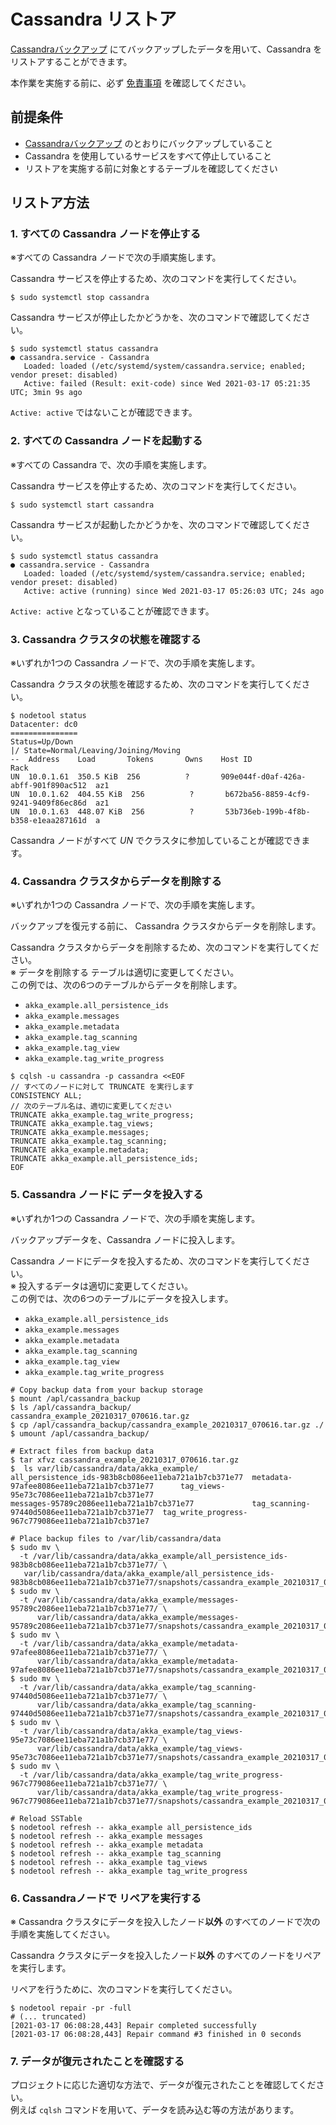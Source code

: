 # Cassandra リストア

[Cassandraバックアップ] にてバックアップしたデータを用いて、Cassandra をリストアすることができます。  

本作業を実施する前に、必ず [免責事項] を確認してください。

## 前提条件

- [Cassandraバックアップ] のとおりにバックアップしていること
- Cassandra を使用しているサービスをすべて停止していること
- リストアを実施する前に対象とするテーブルを確認してください

## リストア方法

### 1. すべての Cassandra ノードを停止する
※すべての Cassandra ノードで次の手順実施します。

Cassandra サービスを停止するため、次のコマンドを実行してください。
```shell
$ sudo systemctl stop cassandra
```

Cassandra サービスが停止したかどうかを、次のコマンドで確認してください。
```shell
$ sudo systemctl status cassandra
● cassandra.service - Cassandra
   Loaded: loaded (/etc/systemd/system/cassandra.service; enabled; vendor preset: disabled)
   Active: failed (Result: exit-code) since Wed 2021-03-17 05:21:35 UTC; 3min 9s ago
```

`Active: active`  ではないことが確認できます。   


### 2. すべての Cassandra ノードを起動する
※すべての Cassandra で、次の手順を実施します。

Cassandra サービスを停止するため、次のコマンドを実行してください。
```shell
$ sudo systemctl start cassandra
```

Cassandra サービスが起動したかどうかを、次のコマンドで確認してください。
```shell
$ sudo systemctl status cassandra
● cassandra.service - Cassandra
   Loaded: loaded (/etc/systemd/system/cassandra.service; enabled; vendor preset: disabled)
   Active: active (running) since Wed 2021-03-17 05:26:03 UTC; 24s ago
```

`Active: active`  となっていることが確認できます。


### 3. Cassandra クラスタの状態を確認する

※いずれか1つの Cassandra ノードで、次の手順を実施します。

Cassandra クラスタの状態を確認するため、次のコマンドを実行してください。

```shell
$ nodetool status
Datacenter: dc0
===============
Status=Up/Down
|/ State=Normal/Leaving/Joining/Moving
--  Address    Load       Tokens       Owns    Host ID                               Rack
UN  10.0.1.61  350.5 KiB  256          ?       909e044f-d0af-426a-abff-901f890ac512  az1
UN  10.0.1.62  404.55 KiB  256          ?       b672ba56-8859-4cf9-9241-9409f86ec86d  az1
UN  10.0.1.63  448.07 KiB  256          ?       53b736eb-199b-4f8b-b358-e1eaa287161d  a
```

Cassandra ノードがすべて *UN*  でクラスタに参加していることが確認できます。


### 4. Cassandra クラスタからデータを削除する

※いずれか1つの Cassandra ノードで、次の手順を実施します。

バックアップを復元する前に、 Cassandra クラスタからデータを削除します。

Cassandra クラスタからデータを削除するため、次のコマンドを実行してください。  
※ データを削除する テーブルは適切に変更してください。  
この例では、次の6つのテーブルからデータを削除します。
- `akka_example.all_persistence_ids`
- `akka_example.messages`
- `akka_example.metadata`
- `akka_example.tag_scanning`
- `akka_example.tag_view`
- `akka_example.tag_write_progress`

```shell
$ cqlsh -u cassandra -p cassandra <<EOF
// すべてのノードに対して TRUNCATE を実行します
CONSISTENCY ALL;
// 次のテーブル名は、適切に変更してください
TRUNCATE akka_example.tag_write_progress;
TRUNCATE akka_example.tag_views;
TRUNCATE akka_example.messages;
TRUNCATE akka_example.tag_scanning;
TRUNCATE akka_example.metadata;
TRUNCATE akka_example.all_persistence_ids;
EOF
```

### 5. Cassandra ノードに データを投入する

※いずれか1つの Cassandra ノードで、次の手順を実施します。

バックアップデータを、Cassandra ノードに投入します。

Cassandra ノードにデータを投入するため、次のコマンドを実行してください。  
※ 投入するデータは適切に変更してください。  
この例では、次の6つのテーブルにデータを投入します。  
- `akka_example.all_persistence_ids`
- `akka_example.messages`
- `akka_example.metadata`
- `akka_example.tag_scanning`
- `akka_example.tag_view`
- `akka_example.tag_write_progress`

```
# Copy backup data from your backup storage
$ mount /apl/cassandra_backup
$ ls /apl/cassandra_backup/
cassandra_example_20210317_070616.tar.gz
$ cp /apl/cassandra_backup/cassandra_example_20210317_070616.tar.gz ./
$ umount /apl/cassandra_backup/

# Extract files from backup data
$ tar xfvz cassandra_example_20210317_070616.tar.gz
$  ls var/lib/cassandra/data/akka_example/
all_persistence_ids-983b8cb086ee11eba721a1b7cb371e77  metadata-97afee8086ee11eba721a1b7cb371e77      tag_views-95e73c7086ee11eba721a1b7cb371e77
messages-95789c2086ee11eba721a1b7cb371e77             tag_scanning-97440d5086ee11eba721a1b7cb371e77  tag_write_progress-967c779086ee11eba721a1b7cb371e7

# Place backup files to /var/lib/cassandra/data
$ sudo mv \
  -t /var/lib/cassandra/data/akka_example/all_persistence_ids-983b8cb086ee11eba721a1b7cb371e77/ \
   var/lib/cassandra/data/akka_example/all_persistence_ids-983b8cb086ee11eba721a1b7cb371e77/snapshots/cassandra_example_20210317_070616/*
$ sudo mv \
  -t /var/lib/cassandra/data/akka_example/messages-95789c2086ee11eba721a1b7cb371e77/ \
      var/lib/cassandra/data/akka_example/messages-95789c2086ee11eba721a1b7cb371e77/snapshots/cassandra_example_20210317_070616/*
$ sudo mv \
  -t /var/lib/cassandra/data/akka_example/metadata-97afee8086ee11eba721a1b7cb371e77/ \
      var/lib/cassandra/data/akka_example/metadata-97afee8086ee11eba721a1b7cb371e77/snapshots/cassandra_example_20210317_070616/*
$ sudo mv \
  -t /var/lib/cassandra/data/akka_example/tag_scanning-97440d5086ee11eba721a1b7cb371e77/ \
      var/lib/cassandra/data/akka_example/tag_scanning-97440d5086ee11eba721a1b7cb371e77/snapshots/cassandra_example_20210317_070616/*
$ sudo mv \
  -t /var/lib/cassandra/data/akka_example/tag_views-95e73c7086ee11eba721a1b7cb371e77/ \
      var/lib/cassandra/data/akka_example/tag_views-95e73c7086ee11eba721a1b7cb371e77/snapshots/cassandra_example_20210317_070616/*
$ sudo mv \
  -t /var/lib/cassandra/data/akka_example/tag_write_progress-967c779086ee11eba721a1b7cb371e77/ \
      var/lib/cassandra/data/akka_example/tag_write_progress-967c779086ee11eba721a1b7cb371e77/snapshots/cassandra_example_20210317_070616/*

# Reload SSTable
$ nodetool refresh -- akka_example all_persistence_ids
$ nodetool refresh -- akka_example messages
$ nodetool refresh -- akka_example metadata
$ nodetool refresh -- akka_example tag_scanning
$ nodetool refresh -- akka_example tag_views
$ nodetool refresh -- akka_example tag_write_progress
```

### 6. Cassandraノードで リペアを実行する

※ Cassandra クラスタにデータを投入したノード**以外** のすべてのノードで次の手順を実施してください。

Cassandra クラスタにデータを投入したノード**以外** のすべてのノードをリペアを実行します。

リペアを行うために、次のコマンドを実行してください。
```shell
$ nodetool repair -pr -full
# (... truncated)
[2021-03-17 06:08:28,443] Repair completed successfully
[2021-03-17 06:08:28,443] Repair command #3 finished in 0 seconds
```

### 7. データが復元されたことを確認する

プロジェクトに応じた適切な方法で、データが復元されたことを確認してください。  
例えば `cqlsh` コマンドを用いて、データを読み込む等の方法があります。



[Cassandraバックアップ]: Cassandraバックアップ.md
[免責事項]: /README.md#免責事項
